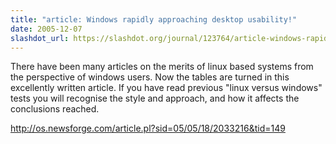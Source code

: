 ```yaml
---
title: "article: Windows rapidly approaching desktop usability!"
date: 2005-12-07
slashdot_url: https://slashdot.org/journal/123764/article-windows-rapidly-approaching-desktop-usability
---
```


<p>There have been many articles on the merits of linux based systems from the perspective of windows users. Now the tables are turned in this excellently written article. If you have read previous "linux versus windows" tests you will recognise the style and approach, and how it affects the conclusions reached.</p>
<p><a href="http://os.newsforge.com/article.pl?sid=05/05/18/2033216&amp;tid=149">http://os.newsforge.com/article.pl?sid=05/05/18/2033216&amp;tid=149</a></p>

